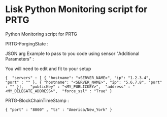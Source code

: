 # Lisk Python Monitoring script for PRTG 
Python Monitoring script for PRTG

PRTG-ForgingState :

JSON arg Example to pass to you code using sensor "Additional Parameters" :

You will need to edit and fit to your setup

`{  "servers" : [ { "hostname": "<SERVER_NAME>", "ip": "1.2.3.4", "port" : "" }, { "hostname": "<SERVER_NAME>", "ip": "5.6.7.8", "port" : "" }],   "publicKey" : "<MY_PUBLICKEY>",  "address" : "<MY_DELEGATE_ADDRESS>",  "force_ssl" : "True" }` 

PRTG-BlockChainTimeStamp :

`{ "port" : "8000" , "tz" : "America/New_York" }`
